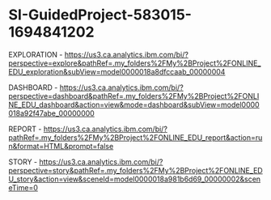 # SI-GuidedProject-583015-1694841202

EXPLORATION - https://us3.ca.analytics.ibm.com/bi/?perspective=explore&pathRef=.my_folders%2FMy%2BProject%2FONLINE_EDU_exploration&subView=model0000018a8dfccaab_00000004

DASHBOARD - https://us3.ca.analytics.ibm.com/bi/?perspective=dashboard&pathRef=.my_folders%2FMy%2BProject%2FONLINE_EDU_dashboard&action=view&mode=dashboard&subView=model0000018a92f47abe_00000000

REPORT - https://us3.ca.analytics.ibm.com/bi/?pathRef=.my_folders%2FMy%2BProject%2FONLINE_EDU_report&action=run&format=HTML&prompt=false

STORY - https://us3.ca.analytics.ibm.com/bi/?perspective=story&pathRef=.my_folders%2FMy%2BProject%2FONLINE_EDU_story&action=view&sceneId=model0000018a981b6d69_00000002&sceneTime=0
